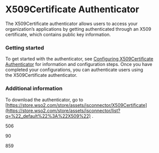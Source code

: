 # X509Certificate Authenticator

The X509Certificate authenticator allows users to access your
organization’s applications by getting authenticated through an X509
certificate, which contains public key information.

### Getting started

To get started with the authenticator, see [Configuring X509Certificate
Authenticator](_Configuring_X509Certificate_Authenticator_) for
information and configuration steps. Once you have completed your
configurations, you can authenticate users using the X509Certificate
authenticator.

### Additional information

To download the authenticator, go to
[https://store.wso2.com/store/assets/isconnector/X509Certificate](https://store.wso2.com/store/assets/isconnector/list?q=%22_default%22%3A%22X509%22)
.

506

90

859
